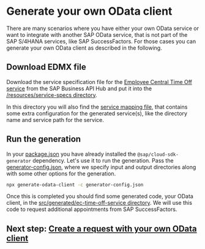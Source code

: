 # Generate your own OData client

There are many scenarios where you have either your own OData service or want to integrate with another SAP OData service, that is not part of the SAP S/4HANA services, like SAP SuccessFactors. For those cases you can generate your own OData client as described in the following.

## Download EDMX file

Download the service specification file for the [Employee Central Time Off service](https://api.sap.com/api/ECTimeOff/overview) from the SAP Business API Hub and put it into the [/resources/service-specs directory](../resources/service-specs).

In this directory you will also find the [service mapping file](../resources/service-mapping.json), that contains some extra configuration for the generated service(s), like the directory name and service path for the service.

## Run the generation

In your [package.json](../package.json) you have already installed the `@sap/cloud-sdk-generator` dependency. Let's use it to run the generation. Pass the [generator-config.json](../generator-config.json), where we specify input and output directories along with some other options for the generation.

```sh
npx generate-odata-client -c generator-config.json
```

Once this is completed you should find some generated code, your OData client, in the [src/generated/ec-time-off-service directory](../src/generated/ec-time-off-service). We will use this code to request additional appointments from SAP SuccessFactors.

## Next step: [Create a request with your own OData client](06-use-odata-client.md)
